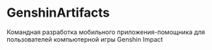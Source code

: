 # GenshinArtifacts
Командная разработка мобильного приложения-помощника для пользователей компьютерной игры Genshin Impact
